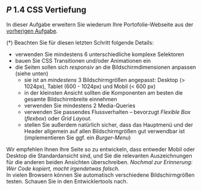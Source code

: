 ## _P_ **1.4** CSS Vertiefung

In dieser Aufgabe erweitern Sie wiederum Ihre Portofolie-Webseite aus der [vorherigen Aufgabe](../P1.3).

(*) Beachten Sie für diesen letzten Schritt folgende Details:
- verwenden Sie mindestens 6 unterschiedliche komplexe Selektoren
- bauen Sie CSS Transitionen und/oder Animationen ein
- die Seiten sollen sich *responsiv* an die Bildschirmdimensionen anpassen (siehe unten)
  - sie ist an *mindestens* 3 Bildschirmgrößen angepasst: Desktop (> 1024px), Tablet (600 - 1024px) und Mobil (< 600 px)
  - in der kleinsten Ansicht sollten die Komponenten am besten die gesamte Bildschirmbreite einnehmen
  - verwenden Sie mindestens 2 Media-Queries
  - verwenden Sie passendes Flussverhalten – bevorzugt *Flexible Box* (*flexbox*) oder *Grid Layout*.
  - stellen Sie außerdem natürlich sicher, dass das Hauptmenü und der Header allgemein auf allen Bildschirmgrößen gut verwendbar ist (implementieren Sie ggf. ein *Burger-Menu*)

Wir empfehlen Ihnen Ihre Seite so zu entwickeln, dass entweder Mobil oder Desktop die Standardansicht sind, und Sie die relevanten Auszeichnungen für die anderen beiden Ansichten überschreiben. _Nochmal zur Erinnerung: Wer Code kopiert, macht irgendetwas falsch._  
In vielen Browsern können Sie automatisch verschiedene Bildschirmgrößen testen. Schauen Sie in den Entwicklertools nach.
